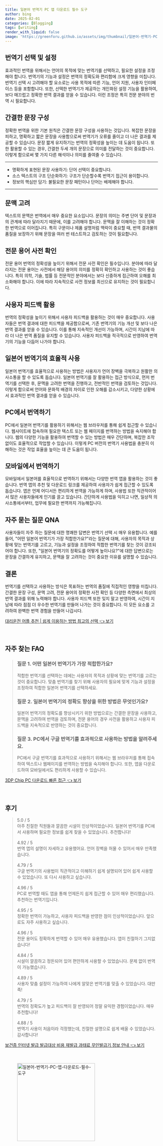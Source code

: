 ```yaml
---
title: 일본어 번역기 PC 앱 다운로드 필수 도구
author: bing
date: 2025-02-01
categories: [Blogging]
tags: [writing]
render_with_liquid: false
image: 'https://greenforu.github.io/assets/img/thumbnail/일본어-번역기-PC-앱-다운로드-필수-도구.webp'
---
```



<h2 id='번역기 선택 및 설정'>번역기 선택 및 설정</h2>

<p>효과적인 번역을 위해서는 언어의 목적에 맞는 번역기를 선택하고, 필요한 설정을 조정해야 합니다. 번역기의 기능과 설정은 번역의 정확도와 편리함에 크게 영향을 미칩니다. 번역기 선택 시 고려해야 할 요소로는 사용 목적에 따른 기능, 언어 지원, 사용자 인터페이스 등을 포함합니다. 또한, 선택한 번역기가 제공하는 개인화된 설정 기능을 활용하여, 보다 매끄럽고 정확한 번역 결과를 얻을 수 있습니다. 이런 조정은 특히 전문 분야의 번역 시 필요합니다.</p>

<h2 id='간결한 문장 구성'>간결한 문장 구성</h2>

<p>정확한 번역을 위한 기본 원칙은 간결한 문장 구성을 사용하는 것입니다. 복잡한 문장을 피하고, 명확하고 짧은 문장을 사용함으로써 번역기가 오류를 줄이고 더 나은 결과를 제공할 수 있습니다. 문장 짧게 유지하기는 번역의 정확성을 높이는 데 도움이 됩니다. 또한 활용할 수 있는 경우, 간결한 두세 개의 문장으로 의미를 전달하는 것이 중요합니다. 이렇게 함으로써 몇 가지 다른 해석이나 의미를 줄여줄 수 있습니다.</p>

<hr />

<ul>
    <li>명확하게 표현된 문장 사용하기: 단어 선택이 중요합니다.</li>
    <li>소스 텍스트의 구조 단순화하기: 구조가 단순할수록 번역기 접근이 용이합니다.</li>
    <li>정보의 핵심만 담기: 불필요한 문장 패턴이나 단어는 배제해야 합니다.</li>
</ul>

<hr />

<h2 id='문맥 고려'>문맥 고려</h2>

<p>텍스트의 문맥은 번역에서 매우 중요한 요소입니다. 문장의 의미는 주변 단어 및 문장과의 관계에 따라 달라지기 때문에, 이를 고려해야 합니다. 문맥을 잘 이해하는 것이 정확한 번역으로 이어집니다. 특히 구문이나 제품 설명처럼 맥락이 중요할 때, 번역 결과물의 품질을 보장하기 위해 문장을 여러 번 테스트하고 검토하는 것이 필요합니다.</p>

<h2 id='전문 용어 사전 확인'>전문 용어 사전 확인</h2>

<p>전문 용어 번역의 정확성을 높이기 위해서 전문 사전 확인은 필수입니다. 분야에 따라 달라지는 전문 용어는 사전에서 해당 용어의 의미를 정확히 확인하고 사용하는 것이 좋습니다. 특히 의학, 기술, 법률 등 전문적인 분야에서는 보다 신중하게 접근하여 오해를 최소화해야 합니다. 이에 따라 지속적으로 사전 정보를 최신으로 유지하는 것이 필요합니다.</p>

<h2 id='사용자 피드백 활용'>사용자 피드백 활용</h2>

<p>번역의 정확성을 높이기 위해서 사용자 피드백을 활용하는 것이 매우 중요합니다. 사용자들은 번역 결과에 대한 피드백을 제공함으로써, 기존 번역기의 기능 개선 및 보다 나은 번역 결과를 얻을 수 있습니다. 이를 통해 지속적인 개선이 가능하며, 시간이 지남에 따라 더 나은 번역 품질을 유지할 수 있습니다. 사용자 피드백을 적극적으로 반영하여 번역기의 기능을 다듬어 나가야 합니다.</p>

<h2 id='일본어 번역기의 효율적 사용'>일본어 번역기의 효율적 사용</h2>

<p>일본어 번역기를 효율적으로 사용하는 방법은 사용자가 언어 장벽을 극복하고 원활한 의사소통을 할 수 있도록 돕습니다. 일본어 번역기를 잘 활용하는 접근 방식으로, 먼저 번역기를 선택한 후, 문맥을 고려한 번역을 진행하고, 전반적인 번역을 검토하는 것입니다. 이렇게 함으로써 언어와 문화적 배경의 차이로 인한 오해를 감소시키고, 다양한 상황에서 효과적인 번역 결과를 얻을 수 있습니다.</p>

<h2 id='PC에서 번역하기'>PC에서 번역하기</h2>

<p>PC에서 일본어 번역기를 활용하기 위해서는 웹 브라우저를 통해 쉽게 접근할 수 있습니다. 웹사이트에 접속하여 필요한 텍스트 또는 웹 페이지를 번역하는 방법을 숙지해야 합니다. 웹의 다양한 기능을 활용하여 번역할 수 있는 방법은 매우 간단하며, 복잡한 조작 없이도 효율적으로 작업할 수 있습니다. 이렇게 PC 버전의 번역기 사용법을 충분히 이해하는 것은 작업 효율을 높이는 데 큰 도움이 됩니다.</p>

<h2 id='모바일에서 번역하기'>모바일에서 번역하기</h2>

<p>모바일에서 일본어를 효율적으로 번역하기 위해서는 다양한 번역 앱을 활용하는 것이 좋습니다. 번역 앱의 추천 및 다운로드 링크를 제공하여 사용자가 쉽게 접근할 수 있도록 돕습니다. 앱은 언제 어디서든 편리하게 번역을 가능하게 하며, 사용법 또한 직관적이어서 많은 사용자들에게 인기를 끌고 있습니다. 간단하게 사용법을 익히고 나면, 일상적 의사소통에서부터, 업무에 필요한 번역까지 가능해집니다.</p>

<h2 id='자주 묻는 질문 QNA'>자주 묻는 질문 QNA</h2>

<p>사용자들이 자주 하는 질문에 대한 명쾌한 답변은 번역기 선택 시 매우 유용합니다. 예를 들어, "어떤 일본어 번역기가 가장 적합한가요?"라는 질문에 대해, 사용자의 목적과 상황에 맞는 번역기를 고르고, 기능과 설정을 조정하여 적합한 번역기를 찾는 것이 강조되어야 합니다. 또한, "일본어 번역기의 정확도를 어떻게 높이나요?"에 대한 답변으로는 문장을 간결하게 유지하고, 문맥을 잘 고려하는 것이 중요한 이유를 설명할 수 있습니다.</p>

<h2 id='결론'>결론</h2>

<p>번역기를 선택하고 사용하는 방식은 목표하는 번역의 품질에 직접적인 영향을 미칩니다. 간결한 문장 구성, 문맥 고려, 전문 용어의 정확한 사전 확인 등 다양한 측면에서 최상의 번역 결과를 위해 노력해야 합니다. 사용자 피드백 또한 잊지 말고 반영하여, 시간이 지남에 따라 점점 더 우수한 번역기를 만들어 나가는 것이 중요합니다. 이 모든 요소를 고려하여 완벽한 번역 경험을 만들어 나갑시다.</p>


<p><a class="click-button" title="대리운전 어플 추천 | 쉽게 이용하는 방법 최고의 선택" href="https://greenforu.github.io/posts/%EB%8C%80%EB%A6%AC%EC%9A%B4%EC%A0%84-%EC%96%B4%ED%94%8C-%EC%B6%94%EC%B2%9C-%EC%89%BD%EA%B2%8C-%EC%9D%B4%EC%9A%A9%ED%95%98%EB%8A%94-%EB%B0%A9%EB%B2%95-%EC%B5%9C%EA%B3%A0%EC%9D%98-%EC%84%A0%ED%83%9D/" rel="dofollow">대리운전 어플 추천 | 쉽게 이용하는 방법 최고의 선택 👈 보기</a></p><br>
<h2 id='자주_찾는_FAQ'>자주 찾는 FAQ</h2>
<div itemscope="" itemtype="https://schema.org/FAQPage"> 
<blockquote> 
<div itemscope="" itemprop="mainEntity" itemtype="https://schema.org/Question"> 
<h3 itemprop="name">질문 1. 어떤 일본어 번역기가 가장 적합한가요?</h3> 
<div itemscope="" itemprop="acceptedAnswer" itemtype="https://schema.org/Answer"> 
<span itemprop="text"> 
<p>적합한 번역기를 선택하는 데에는 사용자의 목적과 상황에 맞는 번역기를 고르는 것이 중요합니다. 맞춤 번역기를 찾기 위해 사용자의 필요에 맞게 기능과 설정을 조정하여 적합한 일본어 번역기를 선택하세요.</p> 
</span> 
</div> 
</div> 

<div itemscope="" itemprop="mainEntity" itemtype="https://schema.org/Question"> 
<h3 itemprop="name">질문 2. 일본어 번역기의 정확도 향상을 위한 방법은 무엇인가요?</h3> 
<div itemscope="" itemprop="acceptedAnswer" itemtype="https://schema.org/Answer"> 
<span itemprop="text"> 
<p>일본어 번역기의 정확도를 향상시키기 위한 방법으로는 간결한 문장을 사용하고, 문맥을 고려하여 번역을 검토하며, 전문 용어의 경우 사전을 활용하고 사용자 피드백을 지속적으로 반영하는 것이 중요합니다.</p> 
</span> 
</div> 
</div> 

<div itemscope="" itemprop="mainEntity" itemtype="https://schema.org/Question"> 
<h3 itemprop="name">질문 3. PC에서 구글 번역기를 효과적으로 사용하는 방법을 알려주세요.</h3> 
<div itemscope="" itemprop="acceptedAnswer" itemtype="https://schema.org/Answer"> 
<span itemprop="text"> 
<p>PC에서 구글 번역기를 효과적으로 사용하기 위해서는 웹 브라우저를 통해 접속하여 텍스트나 웹페이지를 번역하는 방법을 숙지해야 합니다. 또한, 앱을 다운로드하여 모바일에서도 편리하게 사용할 수 있습니다.</p> 
</span> 
</div> 
</div>
</blockquote> 
</div>
<p><a class="click-button" title="3DP Chip PC 다운로드 빠른 접근" href="https://greenforu.github.io/posts/3DP-Chip-PC-%EB%8B%A4%EC%9A%B4%EB%A1%9C%EB%93%9C-%EB%B9%A0%EB%A5%B8-%EC%A0%91%EA%B7%BC/" rel="dofollow">3DP Chip PC 다운로드 빠른 접근 👈 보기</a></p><br>
<h2 id='후기'>후기</h2>
<div itemscope itemtype="https://schema.org/Product">
  <blockquote>
  <div itemprop="review" itemscope itemtype="https://schema.org/Review">
      <div itemprop="reviewRating" itemscope itemtype="https://schema.org/Rating"> <span itemprop="ratingValue">5.0</span> / <span itemprop="bestRating">5</span> </div>
      <span itemprop="reviewBody">아주 친절한 직원들과 깔끔한 시설이 인상적이었습니다. 일본어 번역기를 PC에서 사용하며 필요한 정보를 쉽게 찾을 수 있었습니다. 추천합니다!</span>
  </div>
  <br>
  <div itemprop="review" itemscope itemtype="https://schema.org/Review">
      <div itemprop="reviewRating" itemscope itemtype="https://schema.org/Rating"> <span itemprop="ratingValue">4.92</span> / <span itemprop="bestRating">5</span> </div>
      <span itemprop="reviewBody">번역 앱의 설명이 자세하고 유용했어요. 언어 장벽을 허물 수 있어서 매우 만족했습니다.</span>
  </div>
  <br>
  <div itemprop="review" itemscope itemtype="https://schema.org/Review">
      <div itemprop="reviewRating" itemscope itemtype="https://schema.org/Rating"> <span itemprop="ratingValue">4.79</span> / <span itemprop="bestRating">5</span> </div>
      <span itemprop="reviewBody">구글 번역기의 사용법이 직관적이고 이해하기 쉽게 설명되어 있어 쉽게 사용할 수 있었습니다. 또 다시 사용하고 싶습니다.</span>
  </div>
  <br>
  <div itemprop="review" itemscope itemtype="https://schema.org/Review">
      <div itemprop="reviewRating" itemscope itemtype="https://schema.org/Rating"> <span itemprop="ratingValue">4.96</span> / <span itemprop="bestRating">5</span> </div>
      <span itemprop="reviewBody">PC로 번역할 때도 앱을 통해 언제든지 쉽게 접근할 수 있어 매우 편리했습니다. 추천하는 번역기입니다.</span>
  </div>
  <br>
  <div itemprop="review" itemscope itemtype="https://schema.org/Review">
      <div itemprop="reviewRating" itemscope itemtype="https://schema.org/Rating"> <span itemprop="ratingValue">4.95</span> / <span itemprop="bestRating">5</span> </div>
      <span itemprop="reviewBody">정확한 번역이 가능하고, 사용자 피드백을 반영한 점이 인상적이었습니다. 앞으로도 자주 사용하고 싶습니다.</span>
  </div>
  <br>
  <div itemprop="review" itemscope itemtype="https://schema.org/Review">
      <div itemprop="reviewRating" itemscope itemtype="https://schema.org/Rating"> <span itemprop="ratingValue">4.96</span> / <span itemprop="bestRating">5</span> </div>
      <span itemprop="reviewBody">전문 용어도 정확하게 번역할 수 있어 매우 유용했습니다. 앱이 친절하기 그지없습니다!</span>
  </div>
  <br>
  <div itemprop="review" itemscope itemtype="https://schema.org/Review">
      <div itemprop="reviewRating" itemscope itemtype="https://schema.org/Rating"> <span itemprop="ratingValue">4.84</span> / <span itemprop="bestRating">5</span> </div>
      <span itemprop="reviewBody">시설이 깔끔하고 정돈되어 있어 편안하게 사용할 수 있었습니다. 문제 없이 번역이 가능했습니다.</span>
  </div>
  <br>
  <div itemprop="review" itemscope itemtype="https://schema.org/Review">
      <div itemprop="reviewRating" itemscope itemtype="https://schema.org/Rating"> <span itemprop="ratingValue">4.89</span> / <span itemprop="bestRating">5</span> </div>
      <span itemprop="reviewBody">사용자 맞춤 설정이 가능하여 나에게 알맞은 번역기를 맞출 수 있었습니다. 대만족!</span>
  </div>
  <br>
  <div itemprop="review" itemscope itemtype="https://schema.org/Review">
      <div itemprop="reviewRating" itemscope itemtype="https://schema.org/Rating"> <span itemprop="ratingValue">4.79</span> / <span itemprop="bestRating">5</span> </div>
      <span itemprop="reviewBody">번역의 정확도가 높고 피드백이 잘 반영되어 정말 유익한 경험이었습니다. 매우 추천합니다!</span>
  </div>
  <br>
  <div itemprop="review" itemscope itemtype="https://schema.org/Review">
      <div itemprop="reviewRating" itemscope itemtype="https://schema.org/Rating"> <span itemprop="ratingValue">4.88</span> / <span itemprop="bestRating">5</span> </div>
      <span itemprop="reviewBody">번역기 사용이 처음이라 걱정했는데, 친절한 설명으로 쉽게 배울 수 있었습니다. 감사합니다!</span>
  </div>
  </blockquote>
</div>
<p><a class="click-button" title="보건증 인터넷 발급 발급대상 비용 재발급 과태료 무인발급기 정보 안내" href="https://greenforu.github.io/posts/%EB%B3%B4%EA%B1%B4%EC%A6%9D-%EC%9D%B8%ED%84%B0%EB%84%B7-%EB%B0%9C%EA%B8%89-%EB%B0%9C%EA%B8%89%EB%8C%80%EC%83%81-%EB%B9%84%EC%9A%A9-%EC%9E%AC%EB%B0%9C%EA%B8%89-%EA%B3%BC%ED%83%9C%EB%A3%8C-%EB%AC%B4%EC%9D%B8%EB%B0%9C%EA%B8%89%EA%B8%B0-%EC%A0%95%EB%B3%B4-%EC%95%88%EB%82%B4/" rel="dofollow">보건증 인터넷 발급 발급대상 비용 재발급 과태료 무인발급기 정보 안내 👈 보기</a></p><br>
<figure class="image"><img src="https://greenforu.github.io/assets/img/thumbnail/일본어-번역기-PC-앱-다운로드-필수-도구.webp" alt="일본어-번역기-PC-앱-다운로드-필수-도구" width="256" height="256"></figure>